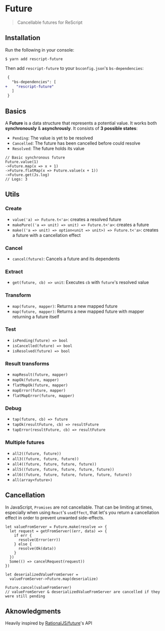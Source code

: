 # Future

> Cancellable futures for ReScript

## Installation

Run the following in your console:

```console
$ yarn add rescript-future
```

Then add `rescript-future` to your `bsconfig.json`'s `bs-dependencies`:

```diff
 {
   "bs-dependencies": [
+    "rescript-future"
   ]
 }
```

## Basics

A **Future** is a data structure that represents a potential value. It works both **synchronously** & **asynchrously**. It consists of **3 possible states**:

- `Pending`: The value is yet to be resolved
- `Cancelled`: The future has been cancelled before could resolve
- `Resolved`: The future holds its value

```reason
// Basic synchronous future
Future.value(1)
->Future.map(x => x + 1)
->Future.flatMap(x => Future.value(x + 1))
->Future.get(Js.log)
// Logs: 3
```

## Utils

### Create

- `value('a) => Future.t<'a>`: creates a resolved future
- `makePure(('a => unit) => unit) => Future.t<'a>`: creates a future
- `make(('a => unit) => option<unit => unit>) => Future.t<'a>`: creates a future with a cancellation effect

### Cancel

- `cancel(future)`: Cancels a future and its dependents

### Extract

- `get(future, cb) => unit`: Executes `cb` with `future`'s resolved value 

### Transform

- `map(future, mapper)`: Returns a new mapped future
- `map(future, mapper)`: Returns a new mapped future with mapper returning a future itself

### Test

- `isPending(future) => bool`
- `isCancelled(future) => bool`
- `isResolved(future) => bool`


### Result transforms

- `mapResult(future, mapper)`
- `mapOk(future, mapper)`
- `flatMapOk(future, mapper)`
- `mapError(future, mapper)`
- `flatMapError(future, mapper)`

### Debug

- `tap(future, cb) => future`
- `tapOk(resultFuture, cb) => resultFuture`
- `tapError(resultFuture, cb) => resultFuture`

### Multiple futures

- `all2((future, future))`
- `all3((future, future, future))`
- `all4((future, future, future, future))`
- `all5((future, future, future, future, future))`
- `all6((future, future, future, future, future, future))`
- `all(array<future>)`

## Cancellation

In JavaScript, `Promises` are not cancellable. That can be limiting at times, especially when using `React`'s `useEffect`, that let's you return a cancellation effect in order to prevent unwanted side-effects.

```reason
let valueFromServer = Future.make(resolve => {
  let request = getFromServer((err, data) => {
    if err {
      resolve(Error(err))
    } else {
      resolve(Ok(data))
    }
  })
  Some(() => cancelRequest(request))
})

let deserializedValueFromServer = 
  valueFromServer->Future.map(deserialize)

Future.cancel(valueFromServer)
// valueFromServer & deserializedValueFromServer are cancelled if they were still pending
```

## Aknowledgments

Heavily inspired by [RationalJS/future](https://github.com/RationalJS/future)'s API
